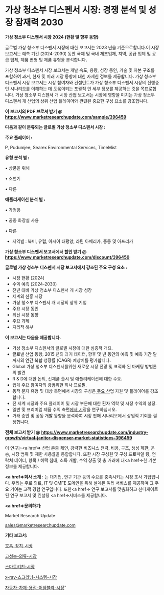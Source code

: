 # 가상 청소부 디스펜서 시장: 경쟁 분석 및 성장 잠재력 2030

<strong>가상 청소부 디스펜서 시장 2024 (현황 및 향후 동향)</strong>

글로벌 가상 청소부 디스펜서 시장에 대한 보고서는 2023 년을 기준으로합니다.이 시장 보고서는 예측 기간 (2024-2030) 동안 국제 및 국내 제조업체, 지역, 공급 업체 및 공급 업체, 제품 변형 및 제품 유형을 분석합니다.

가상 청소부 디스펜서 시장 보고서는 개발 속도, 용량, 성장 동인, 기술 및 자본 구조를 포함하여 과거, 현재 및 미래 시장 동향에 대한 자세한 정보를 제공합니다. 가상 청소부 디스펜서 시장 보고서는 시장 참여자와 컨설턴트가 가상 청소부 디스펜서 시장의 진행중인 시나리오를 이해하는 데 도움이되는 포괄적 인 세부 정보를 제공하는 것을 목표로합니다. 가상 청소부 디스펜서 개 시장 산업 보고서는 시장에 영향을 미치는 가상 청소부 디스펜서 개 산업의 상위 산업 플레이어와 관련된 중요한 구성 요소를 강조합니다.



<strong>이 보고서의 PDF 브로셔 받기 @ <a href=https://www.marketresearchupdate.com/sample/396459>https://www.marketresearchupdate.com/sample/396459</a></strong>



<strong>다음과 같이 분류되는 글로벌 가상 청소부 디스펜서 시장 :</strong>



<strong>주요 플레이어 :</strong>

P, Pudumjee, Searex Environmental Services, TimeMist



<strong>유형 분석 별 :</strong>

• 상품을 위해

• 소변기

• 다른



<strong>애플리케이션 분석 별 :</strong>

• 가정용

• 공중 화장실 사용

• 다른

<ul>
  <li>지역별 : 북미, 유럽, 아시아 태평양, 라틴 아메리카, 중동 및 아프리카</li>
</ul>


<strong>가상 청소부 디스펜서 보고서에서 할인 받기 @ <a href=https://www.marketresearchupdate.com/discount/396459>https://www.marketresearchupdate.com/discount/396459</a></strong>



<strong>글로벌 가상 청소부 디스펜서 시장 보고서에서 강조된 주요 구성 요소 :</strong>
<ul>
  <li>시장 현황 (2024)</li>
  <li>수익 예측 (2024-2030)</li>
  <li>전년 대비 가상 청소부 디스펜서 개 시장 성장</li>
  <li>세계의 신흥 시장</li>
  <li>가상 청소부 디스펜서 개 시장의 상위 기업</li>
  <li>주요 시장 동인</li>
  <li>최신 시장 동향</li>
  <li>주요 과제</li>
  <li>지리적 해부</li>
</ul>


<strong>이 보고서는 다음을 제공합니다.</strong>
<ul>
  <li>가상 청소부 디스펜서의 글로벌 시장에 대한 심층적 개요.</li>
  <li>글로벌 산업 동향, 2015 년의 과거 데이터, 향후 몇 년 동안의 예측 및 예측 기간 말까지의 연간 복합 성장률 (CAGR) 예상치를 평가합니다.</li>
  <li>Global 가상 청소부 디스펜서를위한 새로운 시장 전망 및 표적화 된 마케팅 방법론의 발견</li>
  <li>R &amp; D에 대한 논의, 신제품 출시 및 애플리케이션에 대한 수요.</li>
  <li>업계 주요 참여자의 광범위한 회사 프로필.</li>
  <li>동적 분자 유형 및 대상 측면에서 시장의 구성은<a href=> 주요 산</a>업 자원 및 플레이어를 강조합니다.</li>
  <li>전 세계 시장과 주요 플레이어 및 시장 부문에 대한 환자 역학 및 시장 수익의 성장.</li>
  <li>일반 및 프리미엄 제품 수익 측면<a href=>에서 시</a>장을 연구하십시오.</li>
  <li>거래 승인 및 공동 개발 동향을 분석하여 시장 판매 시나리오에서 상업적 기회를 결정합니다.</li>
</ul>



<strong>전체 보고서 받기 @ <a href=https://www.marketresearchupdate.com/industry-growth/virtual-janitor-dispenser-market-statistices-396459>https://www.marketresearchupdate.com/industry-growth/virtual-janitor-dispenser-market-statistices-396459</a></strong>

이 연구는<a href=> 산업 존중</a> 체인, 강력한 비즈니스 전략, 비용, 구조, 생성 제한, 운송, 시장 범위 및 제한 사용률을 통합합니다. 또한 시장 구성원 및 구성 프로파일 링, 연락처 데이터, 항목 / 혜택 침대, 소득 개발, 수익 창출 및 총 거래에 대<a href=>한 기본 </a>정보를 제공합니다.



<strong><a href=>회사 소</a>개 :</strong>
는 대기업, 연구 기관 등의 수요를 충족시키는 시장 조사 기업입니다. 우리는 주로 의료, IT 및 CMFE 도메인을 위해 설계된 여러 서비스를 제공하며 그 주요 기여는 고객 경험 연구입니다. 또한<a href=> 연구 보</a>고서를 맞춤화하고 신디케이트 된 연구 보고서 및 컨설팅 <a href=>서비스</a>를 제공합니다.



<strong><a href=>문의하기:</a></strong>

Market Research Update

sales@marketresearchupdate.com



<strong>기타 보고서:</strong>

<a href=https://www.linkedin.com/pulse/호흡-장치-시장-경쟁-분석-및-성장-잠재력-2029-consumer-connection-chronicles-24-/>호흡-장치-시장</a>

<a href=https://www.linkedin.com/pulse/고성능-의류-시장-현재-및-미래-성장-2029-data-dive-diaries-24-analysis-kjxyf/>고성능-의류-시장</a>

<a href=https://www.linkedin.com/pulse/스마트키친-시장-진입-전략-및-위험-평가2029년-market-matrix-musings-analysis-xbzmf/>스마트키친-시장</a>

<a href=https://www.linkedin.com/pulse/x-ray-스크리닝-시스템-시장-현재-및-미래-성장-2029-survey-spotlight-pro-24-analysis-ieqqf/>x-ray-스크리닝-시스템-시장</a>

<a href=https://www.linkedin.com/pulse/자동차-차체-용접-어셈블리-시장-경쟁-분석-및-성장-잠재력-2030-l9r5f/>자동차-차체-용접-어셈블리-시장</a>"
